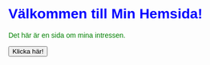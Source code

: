 <!DOCTYPE html>
<html>
<head>
    <title>Min Hemsida</title>
    <style>
        body {
            font-family: Arial, sans-serif;
        }
        h1 {
            color: blue;
        }
        p {
            color: green;
        }
    </style>
</head>
<body>
    <h1>Välkommen till Min Hemsida!</h1>
    <p>Det här är en sida om mina intressen.</p>
    <button onclick="visaMeddelande()">Klicka här!</button>
    <script>
        function visaMeddelande() {
            alert('Hej! Välkommen till min hemsida!');
        }
    </script>
</body>
</html>

